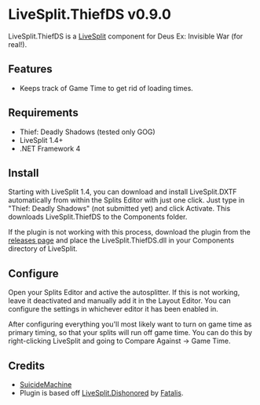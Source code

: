 ﻿LiveSplit.ThiefDS v0.9.0
=====================

LiveSplit.ThiefDS is a [LiveSplit](http://livesplit.org/) component for Deus Ex: Invisible War (for real!).

Features
--------
  * Keeps track of Game Time to get rid of loading times.

Requirements
------------

  * Thief: Deadly Shadows (tested only GOG)
  * LiveSplit 1.4+
  * .NET Framework 4  

Install
-------
Starting with LiveSplit 1.4, you can download and install LiveSplit.DXTF automatically from within the Splits Editor with just one click. Just type in "Thief: Deadly Shadows" (not submitted yet) and click Activate. This downloads LiveSplit.ThiefDS to the Components folder.

If the plugin is not working with this process, download the plugin from the [releases page](https://github.com/SuiMachine/LiveSplit.ThiefDS/releases) and place the LiveSplit.ThiefDS.dll in your Components directory of LiveSplit.

Configure
---------
Open your Splits Editor and active the autosplitter. If this is not working, leave it deactivated and manually add it in the Layout Editor. You can configure the settings in whichever editor it has been enabled in.

After configuring everything you'll most likely want to turn on game time as primary timing, so that your splits will run off game time. You can do this by right-clicking LiveSplit and going to Compare Against -> Game Time.


Credits
-------
  * [SuicideMachine](http://twitch.tv/suicidemachine)
  * Plugin is based off [LiveSplit.Dishonored](https://github.com/fatalis/LiveSplit.Dishonored) by [Fatalis](http://twitch.tv/fatalis_).
